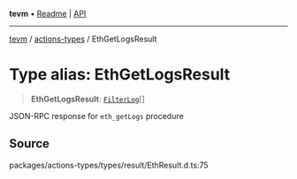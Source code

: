 **tevm** • [Readme](../../README.md) \| [API](../../modules.md)

***

[tevm](../../README.md) / [actions-types](../README.md) / EthGetLogsResult

# Type alias: EthGetLogsResult

> **EthGetLogsResult**: [`FilterLog`](FilterLog.md)[]

JSON-RPC response for `eth_getLogs` procedure

## Source

packages/actions-types/types/result/EthResult.d.ts:75
